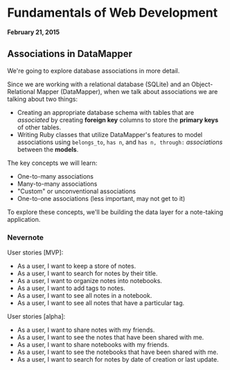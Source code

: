 # Fundamentals of Web Development

**February 21, 2015**

## Associations in DataMapper

We're going to explore database associations in more detail.

Since we are working with a relational database (SQLite) and an Object-Relational Mapper (DataMapper), when we talk about associations we are talking about two things:

- Creating an appropriate database schema with tables that are _associated_ by creating **foreign key** columns to store the **primary keys** of other tables.
- Writing Ruby classes that utilize DataMapper's features to model associations using `belongs_to`, `has n`, and `has n, through:` _associations_ between the **models**.

The key concepts we will learn:

- One-to-many associations
- Many-to-many associations
- "Custom" or unconventional associations
- One-to-one associations (less important, may not get to it)

To explore these concepts, we'll be building the data layer for a note-taking application.

### Nevernote

User stories [MVP]:

- As a user, I want to keep a store of notes.
- As a user, I want to search for notes by their title.
- As a user, I want to organize notes into notebooks.
- As a user, I want to add tags to notes.
- As a user, I want to see all notes in a notebook.
- As a user, I want to see all notes that have a particular tag.

User stories [alpha]:

- As a user, I want to share notes with my friends.
- As a user, I want to see the notes that have been shared with me.
- As a user, I want to share notebooks with my friends.
- As a user, I want to see the notebooks that have been shared with me.
- As a user, I want to search for notes by date of creation or last update.
